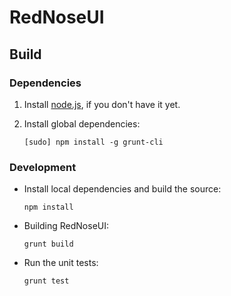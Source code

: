 # RedNoseUI

## Build

### Dependencies

1. Install [node.js](http://nodejs.org), if you don't have it yet.

2. Install global dependencies:

    ```
    [sudo] npm install -g grunt-cli

### Development

* Install local dependencies and build the source:

    ```
    npm install

* Building RedNoseUI:

    ```
    grunt build

* Run the unit tests:

    ```
    grunt test
